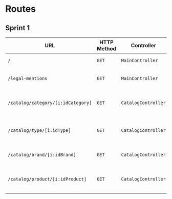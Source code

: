 # Routes

## Sprint 1

| URL | HTTP Method | Controller | Method | Title | Content | Comment |
|--|--|--|--|--|--|--|
| `/` | `GET` | `MainController` | `home` | Dans les shoe | 5 categories | - |
| `/legal-mentions` | `GET` | `MainController` | `legalMentions` | Mention légales | Legal notices of the site | - |
| `/catalog/category/[i:idCategory]` | `GET` | `CatalogController` | `category` | category's name | category's products | [`idCategory`] is id of Category to display |
| `/catalog/type/[i:idType]` | `GET` | `CatalogController` | `type` | type's name | type's products + type déscription | [`idType`] is id of Type to display |
| `/catalog/brand/[i:idBrand]` | `GET` | `CatalogController` | `brand` | brand's name | brand's products | [`idBrand`] is id of Brand to display |
| `/catalog/product/[i:idProduct]` | `GET` | `CatalogController` | `products` | product's name | product description | [`idProduct`] is id of Product to display |
